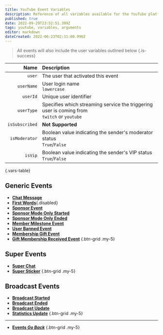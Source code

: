 ```yaml
---
title: YouTube Event Variables
description: Reference of all variables available for the YouTube platform
published: true
date: 2022-09-29T23:52:51.399Z
tags: youtube, variables, arguments
editor: markdown
dateCreated: 2022-06-23T02:31:00.996Z
---
```


> All events will also include the user variables outlined below
{.is-success}

Name | Description
----:|:------------
`user` | The user that activated this event
`userName` | User login name <br> `lowercase`
`userId` | Unique user identifier
`userType` | Specifies which streaming service the triggering user is coming from <br> `twitch` or `youtube`
`isSubscribed` | **Not Supported**<br>
`isModerator` | Boolean value indicating the sender's moderator status <br> `True`/`False`
`isVip` | Boolean value indicating the sender's VIP status <br> `True`/`False`
{.vars-table}

## Generic Events
* [<i class="mdi mdi-comment-outline text--youtube"></i> **Chat Message**](/en/Platforms/YouTube/Events/Chat-Message)
* [<i class="mdi mdi-numeric-1-box text--youtube"></i> **First Words**](/en/Platforms/YouTube/Events/First-Words){.disabled}
* [<i class="mdi mdi-cash text--youtube"></i> **Sponsor Event**](/en/Platforms/YouTube/Events/Sponsor-Event)
* [<i class="mdi mdi-cash text--youtube"></i> **Sponsor Mode Only Started**](/en/Platforms/YouTube/Events/Sponsor-Mode-Only-Started)
* [<i class="mdi mdi-cash text--youtube"></i> **Sponsor Mode Only Ended**](/en/Platforms/YouTube/Events/Sponsor-Mode-Only-Ended)
* [<i class="mdi mdi-account-plus text--youtube"></i> **Member Milestone Event**](/en/Platforms/YouTube/Events/Member-Milestone-Event)
* [<i class="mdi mdi-account-remove text--youtube"></i> **User Banned Event**](/en/Platforms/YouTube/Events/User-Banned-Event)
* [<i class="mdi mdi-account-plus text--youtube"></i> **Membership Gift Event**](/en/Platforms/YouTube/Events/Membership-Gift-Event)
* [<i class="mdi mdi-account-plus text--youtube"></i> **Gift Membership Received Event**](/en/Platforms/YouTube/Events/Gift-Membership-Received-Event)
{.btn-grid .my-5}

## Super Events
* [<i class="mdi mdi-comment-outline text--youtube"></i> **Super Chat**](/en/Platforms/YouTube/Events/Super-Chat)
* [<i class="mdi mdi-sticker text--youtube"></i> **Super Sticker**](/en/Platforms/YouTube/Events/Super-Sticker)
{.btn-grid .my-5}

## Broadcast Events
* [<i class="mdi mdi-calendar-check-outline text--youtube"></i> **Broadcast Started**](/en/Platforms/YouTube/Events/Broadcast-Started)
* [<i class="mdi mdi-calendar-remove-outline text--youtube"></i> **Broadcast Ended**](/en/Platforms/YouTube/Events/Broadcast-Ended)
* [<i class="mdi mdi-calendar text--youtube"></i> **Broadcast Update**](/en/Platforms/YouTube/Events/Broadcast-Update)
* [<i class="mdi mdi-microsoft-excel text--youtube"></i> **Statistics Update**](/en/Platforms/YouTube/Events/Statistics-Update)
{.btn-grid .my-5}

---

- [<i class="mdi mdi-chevron-left"></i>**Events *Go Back***](/en/Events)
{.btn-grid .my-5}